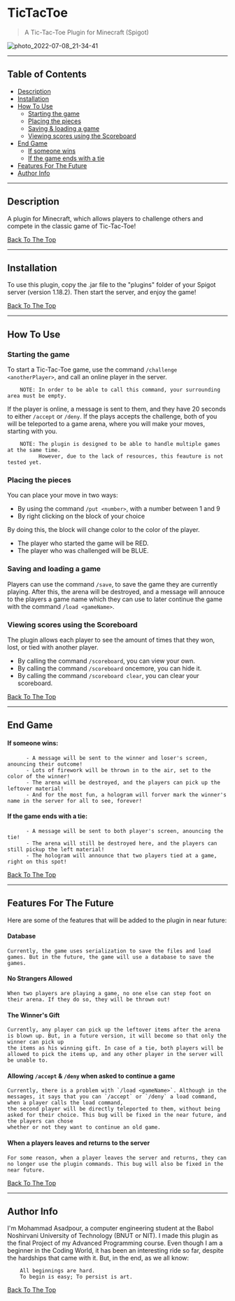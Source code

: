 # TicTacToe

>A Tic-Tac-Toe Plugin for Minecraft (Spigot)

![photo_2022-07-08_21-34-41](https://user-images.githubusercontent.com/107719378/178038077-7ad835c2-3c77-4187-9584-fb1d85ac8f5a.jpg)

---

## Table of Contents

- [Description](#description)
- [Installation](#installation)
- [How To Use](#how-to-use)
    - [Starting the game](#starting-the-game)
    - [Placing the pieces](#placing-the-pieces)
    - [Saving & loading a game](#saving-and-loading-a-game)
    - [Viewing scores using the Scoreboard](#viewing-scores-using-the-scoreboard)
- [End Game](#end-game)
    - [If someone wins](#if-someone-wins)
    - [If the game ends with a tie](#if-the-game-ends-with-a-tie)
- [Features For The Future](#features-for-the-future)
- [Author Info](#author-info)

---

## Description

A plugin for Minecraft, which allows players to challenge others and compete in the classic game of Tic-Tac-Toe!

[Back To The Top](#tictactoe)

---

## Installation

To use this plugin, copy the .jar file to the "plugins" folder of your Spigot server (version 1.18.2). Then start the server, and enjoy the game!

[Back To The Top](#tictactoe)

---

## How To Use

### Starting the game

To start a Tic-Tac-Toe game, use the command `/challenge <anotherPlayer>`, and call an online player in the server. 

        NOTE: In order to be able to call this command, your surrounding area must be empty.
        
If the player is online, a message is sent to them, and they have 20 seconds to either `/accept` or `/deny`.
If the plays accepts the challenge, both of you will be teleported to a game arena, where you will make your moves, starting with you.
  
        NOTE: The plugin is designed to be able to handle multiple games at the same time.
              However, due to the lack of resources, this feauture is not tested yet.

### Placing the pieces
  
You can place your move in two ways:
  - By using the command `/put <number>`, with a number between 1 and 9
  - By right clicking on the block of your choice
  
By doing this, the block will change color to the color of the player.
  - The player who started the game will be RED.
  - The player who was challenged will be BLUE.
  
### Saving and loading a game

Players can use the command `/save`, to save the game they are currently playing. After this, the arena will be destroyed, 
and a message will annouce to the players a game name which they can use to later continue the game with the command `/load <gameName>`.

### Viewing scores using the Scoreboard

The plugin allows each player to see the amount of times that they won, lost, or tied with another player.
  - By calling the command `/scoreboard`, you can view your own.
  - By calling the command `/scoreboard` oncemore, you can hide it.
  - By calling the command `/scoreboard clear`, you can clear your scoreboard.

[Back To The Top](#tictactoe)
  
---

## End Game
  
  #### If someone wins:
          - A message will be sent to the winner and loser's screen, anouncing their outcome!
          - Lots of firework will be thrown in to the air, set to the color of the winner!
          - The arena will be destroyed, and the players can pick up the leftover material!
          - And for the most fun, a hologram will forver mark the winner's name in the server for all to see, forever!
  #### If the game ends with a tie:
          - A message will be sent to both player's screen, anouncing the tie!
          - The arena will still be destroyed here, and the players can still pickup the left material!
          - The hologram will announce that two players tied at a game, right on this spot!
  
  [Back To The Top](#tictactoe)
  
---

## Features For The Future
  
Here are some of the features that will be added to the plugin in near future:
    
#### Database
    Currently, the game uses serialization to save the files and load games. But in the future, the game will use a database to save the games.

#### No Strangers Allowed
    When two players are playing a game, no one else can step foot on their arena. If they do so, they will be thrown out!
        
#### The Winner's Gift
    Currently, any player can pick up the leftover items after the arena is blown up. But, in a future version, it will become so that only the winner can pick up
    the items as his winning gift. In case of a tie, both players will be allowed to pick the items up, and any other player in the server will be unable to.
        
#### Allowing `/accept` & `/deny` when asked to continue a game
    Currently, there is a problem with `/load <gameName>`. Although in the messages, it says that you can `/accept` or `/deny` a load command, when a player calls the load command, 
    the second player will be directly teleported to them, without being asked for their choice. This bug will be fixed in the near future, and the players can chose
    whether or not they want to continue an old game.
  
#### When a players leaves and returns to the server
    For some reason, when a player leaves the server and returns, they can no longer use the plugin commands. This bug will also be fixed in the near future.
  
[Back To The Top](#tictactoe)
  
---

## Author Info

I'm Mohammad Asadpour, a computer engineering student at the Babol Noshirvani University of Technology (BNUT or NIT). I made this plugin as the final Project of my Advanced Programming course. Even though I am a beginner in the Coding World, it has been an interesting ride so far, despite the hardships that came with it. But, in the end, as we all know:
        
        All beginnings are hard.
        To begin is easy; To persist is art.

[Back To The Top](#tictactoe)
